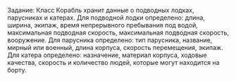 Задание:
Класс Корабль хранит данные о подводных лодках, парусниках и катерах. Для
подводной лодки определено: длина, ширина, экипаж, время непрерывного
пребывания под водой, максимальная подводная скорость, максимальная
подводная скорость, вооружение. Для парусника определено: тип парусника,
название, мирный или военный, длина корпуса, скорость перемещения,
экипаж. Для катера определено: назначение, материал корпуса, ходовые
качества, скорость и количество людей, которые могут находится на борту.
